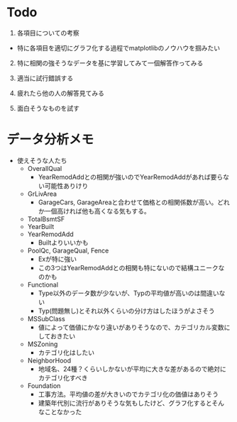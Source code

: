# Todo

1. 各項目についての考察
  - 特に各項目を適切にグラフ化する過程でmatplotlibのノウハウを掴みたい 

2. 特に相関の強そうなデータを基に学習してみて一個解答作ってみる

3. 適当に試行錯誤する

4. 疲れたら他の人の解答見てみる

5. 面白そうなものを試す

# データ分析メモ

- 使えそうな人たち
  - OverallQual
    - YearRemodAddとの相関が強いのでYearRemodAddがあれば要らない可能性ありけり
  - GrLivArea
    - GarageCars, GarageAreaと合わせて価格との相関係数が高い。どれか一個高ければ他も高くなる気もする。
  - TotalBsmtSF
  - YearBuilt
  - YearRemodAdd
    - Builtよりいいかも
  - PoolQc, GarageQual, Fence
    - Exが特に強い
    - この3つはYearRemodAddとの相関も特にないので結構ユニークなのかも
  - Functional
    - Type以外のデータ数が少ないが、Typの平均値が高いのは間違いない
    - Typ(問題無し)とそれ以外くらいの分け方はしたほうがよさそう
  - MSSubClass
    - 値によって価値にかなり違いがありそうなので、カテゴリカル変数にしておきたい
  - MSZoning
    - カテゴリ化はしたい
  - NeighborHood
    - 地域名、24種？くらいしかないが平均に大きな差があるので絶対にカテゴリ化すべき
  - Foundation
    - 工事方法。平均値の差が大きいのでカテゴリ化の価値はありそう
    - 建築年代別に流行がありそうな気もしたけど、グラフ化するとそんなことなかった

